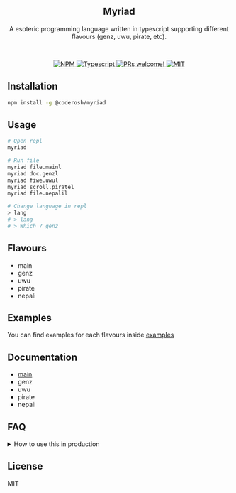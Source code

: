 <h2 align="center">Myriad</h2>
<p align="center">A esoteric programming language written in typescript supporting different flavours (genz, uwu, pirate, etc).</p>

<br />
<p align="center">
  <a href="https://www.npmjs.com/package/@coderosh/myriad">
    <img alt="NPM" src="https://img.shields.io/npm/v/@coderosh/myriad" />
  </a>
  <a href="https://github.com/coderosh/myriad">
    <img src="https://img.shields.io/badge/types-typescript-blue.svg" alt="Typescript" />
  </a>
  <a href="https://github.com/coderosh/myriad">
    <img src="https://img.shields.io/badge/PRs-welcome-brightgreen.svg" alt="PRs welcome!" />
  </a>
  <a href="https://github.com/coderosh/myriad">
    <img alt="MIT" src="https://img.shields.io/badge/license-MIT-blue.svg" />
  </a>
</p>

## Installation

```sh
npm install -g @coderosh/myriad
```

## Usage

```sh
# Open repl
myriad

# Run file
myriad file.mainl
myriad doc.genzl
myriad fiwe.uwul
myriad scroll.piratel
myriad file.nepalil

# Change language in repl
> lang
# > lang
# > Which ? genz
```

## Flavours

- main
- genz
- uwu
- pirate
- nepali

## Examples

You can find examples for each flavours inside [examples](./examples)

## Documentation

- [main](./docs/main.md)
- genz
- uwu
- pirate
- nepali

## FAQ

<details>
  <summary>How to use this in production</summary>
  
  <a href="https://www.youtube.com/watch?v=dQw4w9WgXcQ">This video</a>
  shows the step by step process 
</details>

## License

MIT
